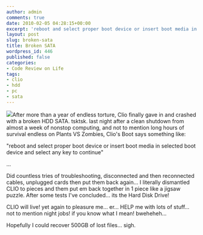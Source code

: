 ```yaml
---
author: admin
comments: true
date: 2010-02-05 04:28:15+00:00
excerpt: 'reboot and select proper boot device or insert boot media in selected boot device and select any key to continue'
layout: post
slug: broken-sata
title: Broken SATA
wordpress_id: 446
published: false
categories:
- Code Review on Life
tags:
- clio
- hdd
- pc
- sata
---
```


[![](http://www.reengo.com/wp-content/uploads/2010/02/Seagate-500GB-ST9500530NS-7200rpm-SATA2-32MB-Notebook-Hard-Drive-300x239.jpg)](http://www.reengo.com/wp-content/uploads/2010/02/Seagate-500GB-ST9500530NS-7200rpm-SATA2-32MB-Notebook-Hard-Drive.jpg)After more than a year of endless torture, Clio finally gave in and crashed with a broken HDD SATA. tsktsk. last night after a clean shutdown from almost a week of nonstop computing, and not to mention long hours of survival endless on Plants VS Zombies, Clio's Boot says something like:

"reboot and select proper boot device
or insert boot media in selected boot device and select any key to continue"

...

Did countless tries of troubleshooting, disconnected and then reconnected cables, unplugged cards then put them back again... I literally dismantled CLIO to pieces and them put em back together in 1 piece like a jigsaw puzzle. After some tests I've concluded... its the Hard Disk Drive!

CLIO will live! yet again to pleasure me... er... HELP me with lots of stuff... not to mention night jobs! if you know what I mean! bweheheh...

Hopefully I could recover 500GB of lost files... sigh.
